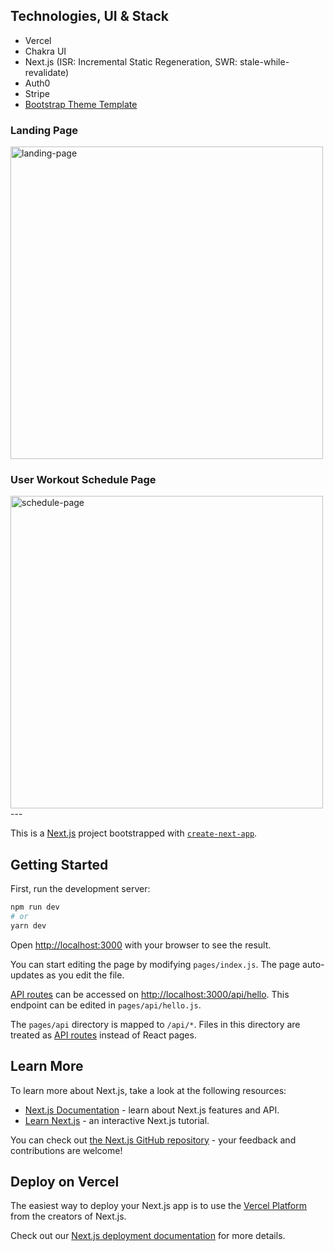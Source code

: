## Technologies, UI & Stack
- Vercel
- Chakra UI
- Next.js (ISR: Incremental Static Regeneration, SWR: stale-while-revalidate)
- Auth0
- Stripe
- [Bootstrap Theme Template](https://themes.getbootstrap.com/product/leap-multipurpose-bootstrap-theme/)


### Landing Page
<img width="500" alt="landing-page" src="https://user-images.githubusercontent.com/10264891/133540583-2a48b7ef-977f-475d-8ece-c0abd3fc85f9.png">

### User Workout Schedule Page
<img width="500" alt="schedule-page" src="https://user-images.githubusercontent.com/10264891/133540585-e870b7f8-e9b4-4677-b138-b5edbeaa9a8f.png">
---

This is a [Next.js](https://nextjs.org/) project bootstrapped with [`create-next-app`](https://github.com/vercel/next.js/tree/canary/packages/create-next-app).

## Getting Started

First, run the development server:

```bash
npm run dev
# or
yarn dev
```

Open [http://localhost:3000](http://localhost:3000) with your browser to see the result.

You can start editing the page by modifying `pages/index.js`. The page auto-updates as you edit the file.

[API routes](https://nextjs.org/docs/api-routes/introduction) can be accessed on [http://localhost:3000/api/hello](http://localhost:3000/api/hello). This endpoint can be edited in `pages/api/hello.js`.

The `pages/api` directory is mapped to `/api/*`. Files in this directory are treated as [API routes](https://nextjs.org/docs/api-routes/introduction) instead of React pages.

## Learn More

To learn more about Next.js, take a look at the following resources:

- [Next.js Documentation](https://nextjs.org/docs) - learn about Next.js features and API.
- [Learn Next.js](https://nextjs.org/learn) - an interactive Next.js tutorial.

You can check out [the Next.js GitHub repository](https://github.com/vercel/next.js/) - your feedback and contributions are welcome!

## Deploy on Vercel

The easiest way to deploy your Next.js app is to use the [Vercel Platform](https://vercel.com/import?utm_medium=default-template&filter=next.js&utm_source=create-next-app&utm_campaign=create-next-app-readme) from the creators of Next.js.

Check out our [Next.js deployment documentation](https://nextjs.org/docs/deployment) for more details.
